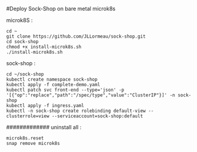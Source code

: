#Deploy Sock-Shop on bare metal microk8s


microk8S : 

    cd ~
    git clone https://github.com/JLLormeau/sock-shop.git
    cd sock-shop
    chmod +x install-microk8s.sh
    ./install-microk8s.sh
    
sock-shop : 

    cd ~/sock-shop
    kubectl create namespace sock-shop
    kubectl apply -f complete-demo.yaml
    kubectl patch svc front-end --type='json' -p '[{"op":"replace","path":"/spec/type","value":"ClusterIP"}]' -n sock-shop
    kubectl apply -f ingress.yaml
    kubectl -n sock-shop create rolebinding default-view --clusterrole=view --serviceaccount=sock-shop:default


#############
uninstall all :

    microk8s.reset
    snap remove microk8s
